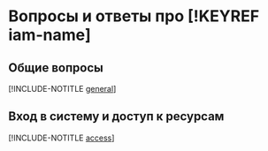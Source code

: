 # Вопросы и ответы про [!KEYREF iam-name]

## Общие вопросы

[!INCLUDE-NOTITLE [general](general.md)]

## Вход в систему и доступ к ресурсам

[!INCLUDE-NOTITLE [access](access.md)]
